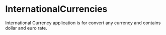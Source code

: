 # InternationalCurrencies
 International Currency application is for convert any currency and contains dollar and euro rate.
